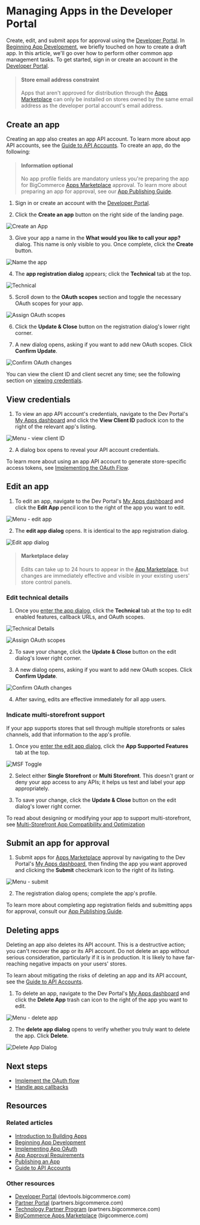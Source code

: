 # Managing Apps in the Developer Portal

Create, edit, and submit apps for approval using the [Developer Portal](https://devtools.bigcommerce.com/). In [Beginning App Development](/api-docs/apps/guide/development), we briefly touched on how to create a draft app. In this article, we'll go over how to perform other common app management tasks. To get started, sign in or create an account in the [Developer Portal](https://devtools.bigcommerce.com/).

<!-- theme: info -->
> #### Store email address constraint
> Apps that aren't approved for distribution through the [Apps Marketplace](https://bigcommerce.com/apps) can only be installed on stores owned by the same email address as the developer portal account's email address.

## Create an app

Creating an app also creates an app API account. To learn more about app API accounts, see the [Guide to API Accounts](/api-docs/getting-started/authentication/rest-api-authentication#app-api-accounts). To create an app, do the following:

<!-- theme: info -->
> #### Information optional
> No app profile fields are mandatory unless you're preparing the app for BigCommerce [Apps Marketplace](https://bigcommerce.com/apps) approval. To learn more about preparing an app for approval, see our [App Publishing Guide](/api-docs/apps/guide/publishing).

1. Sign in or create an account with the [Developer Portal](https://devtools.bigcommerce.com).

2. Click the **Create an app** button on the right side of the landing page.

![Create an App](https://storage.googleapis.com/bigcommerce-production-dev-center/images/app-api-account/devtool-create-app.png "Create an App")

3. Give your app a name in the **What would you like to call your app?** dialog. This name is only visible to you. Once complete, click the **Create** button.

![Name the app](https://storage.googleapis.com/bigcommerce-production-dev-center/images/app-api-account/devtool-name-app-dialog.png "Name the App")

4. The **app registration dialog** appears; click the **Technical** tab at the top.

![Technical](https://storage.googleapis.com/bigcommerce-production-dev-center/images/app-api-account/devtools-technical.png "Technical")

5. Scroll down to the **OAuth scopes** section and toggle the necessary OAuth scopes for your app.

![Assign OAuth scopes](https://storage.googleapis.com/bigcommerce-production-dev-center/images/app-api-account/devtool-oauth-scopes-tight.png "Assign OAuth scopes")

6. Click the **Update & Close** button on the registration dialog's lower right corner.

7. A new dialog opens, asking if you want to add new OAuth scopes. Click **Confirm Update**.

![Confirm OAuth changes](https://storage.googleapis.com/bigcommerce-production-dev-center/images/app-api-account/devtool-oauth-scopes-confirm.png "Confirm OAuth changes")

You can view the client ID and client secret any time; see the following section on [viewing credentials](#view-credentials).

## View credentials

1. To view an app API account's credentials, navigate to the Dev Portal's [My Apps dashboard](https://devtools.bigcommerce.com/my/apps) and click the **View Client ID** padlock icon to the right of the relevant app's listing. 

![Menu - view client ID](https://storage.googleapis.com/bigcommerce-production-dev-center/images/app-api-account/devtool-app-menu-client-id.png "View Client ID")

2. A dialog box opens to reveal your API account credentials.

To learn more about using an app API account to generate store-specific access tokens, see [Implementing the OAuth Flow](/api-docs/apps/guide/auth).

## Edit an app

1. To edit an app, navigate to the Dev Portal's [My Apps dashboard](https://devtools.bigcommerce.com/my/apps) and click the **Edit App** pencil icon to the right of the app you want to edit.

![Menu - edit app](https://storage.googleapis.com/bigcommerce-production-dev-center/images/app-api-account/devtool-app-menu-edit-app.png "Edit an App")

2. The **edit app dialog** opens. It is identical to the app registration dialog.

![Edit app dialog](https://storage.googleapis.com/bigcommerce-production-dev-center/images/app-api-account/devtool-edit-dialog-landing.png "Edit App / App Registration Dialog Landing View")


<!-- theme: info -->
> #### Marketplace delay
> Edits can take up to 24 hours to appear in the [App Marketplace](https://www.bigcommerce.com/apps/), but changes are immediately effective and visible in your existing users' store control panels.

### Edit technical details

1. Once you [enter the app dialog](#edit-an-app), click the **Technical** tab at the top to edit enabled features, callback URLs, and OAuth scopes. 

![Technical Details](https://storage.googleapis.com/bigcommerce-production-dev-center/images/app-api-account/devtools-technical.png "Technical Details")

![Assign OAuth scopes](https://storage.googleapis.com/bigcommerce-production-dev-center/images/app-api-account/devtool-oauth-scopes-tight.png "Assign OAuth scopes")
   
2. To save your change, click the **Update & Close** button on the edit dialog's lower right corner. 

3. A new dialog opens, asking if you want to add new OAuth scopes. Click **Confirm Update**.

![Confirm OAuth changes](https://storage.googleapis.com/bigcommerce-production-dev-center/images/app-api-account/devtool-oauth-scopes-confirm.png "Confirm OAuth changes")

4. After saving, edits are effective immediately for all app users.

### Indicate multi-storefront support

If your app supports stores that sell through multiple storefronts or sales channels, add that information to the app's profile.

1. Once you [enter the edit app dialog](#edit-an-app), click the **App Supported Features** tab at the top. 

![MSF Toggle](https://storage.googleapis.com/bigcommerce-production-dev-center/images/app-api-account/devtools-msf.png "Toggle MSF on the App Supported Features tab")

2. Select either **Single Storefront** or **Multi Storefront**. This doesn't grant or deny your app access to any APIs; it helps us test and label your app appropriately. 

3. To save your change, click the **Update & Close** button on the edit dialog's lower right corner. 

To read about designing or modifying your app to support multi-storefront, see [Multi-Storefront App Compatibility and Optimization](/api-docs/apps/multi-storefront)

## Submit an app for approval

1. Submit apps for [Apps Marketplace](https://www.bigcommerce.com/apps) approval by navigating to the Dev Portal's [My Apps dashboard](https://devtools.bigcommerce.com/my/apps), then finding the app you want approved and clicking the **Submit** checkmark icon to the right of its listing. 

![Menu - submit](https://storage.googleapis.com/bigcommerce-production-dev-center/images/app-api-account/devtool-app-menu-submit.png "Submit an App")

2. The registration dialog opens; complete the app's profile. 
 
To learn more about completing app registration fields and submitting apps for approval, consult our [App Publishing Guide](/api-docs/apps/guide/publishing).

## Deleting apps

Deleting an app also deletes its API account. This is a destructive action; you can't recover the app or its API account. Do not delete an app without serious consideration, particularly if it is in production. It is likely to have far-reaching negative impacts on your users' stores.

To learn about mitigating the risks of deleting an app and its API account, see the [Guide to API Accounts](/api-docs/getting-started/authentication/rest-api-authentication#delete-apps-carefully).

1. To delete an app, navigate to the Dev Portal's [My Apps dashboard](https://devtools.bigcommerce.com/my/apps) and click the **Delete App** trash can icon to the right of the app you want to edit. 

![Menu - delete app](https://storage.googleapis.com/bigcommerce-production-dev-center/images/app-api-account/devtool-app-menu-delete.png "Delete an App")

2. The **delete app dialog** opens to verify whether you truly want to delete the app. Click **Delete**.

![Delete App Dialog](https://storage.googleapis.com/bigcommerce-production-dev-center/images/app-api-account/devtool-delete-app-confirm.png "Delete App Dialog")

## Next steps
* [Implement the OAuth flow](/api-docs/apps/guide/auth)
* [Handle app callbacks](/api-docs/apps/guide/callbacks)

## Resources

### Related articles

* [Introduction to Building Apps](/api-docs/apps/guide/intro)
* [Beginning App Development](/api-docs/apps/guide/development)
* [Implementing App OAuth](/api-docs/apps/guide/auth)
* [App Approval Requirements](/api-docs/apps/guide/requirements)
* [Publishing an App](/api-docs/apps/guide/publishing)
* [Guide to API Accounts](/api-docs/getting-started/authentication/rest-api-authentication)

### Other resources

* [Developer Portal](https://devtools.bigcommerce.com/) (devtools.bigcommerce.com)
* [Partner Portal](https://partners.bigcommerce.com/English/) (partners.bigcommerce.com)
* [Technology Partner Program](https://partners.bigcommerce.com/English/register_email.aspx) (partners.bigcommerce.com)
* [BigCommerce Apps Marketplace](https://www.bigcommerce.com/apps/) (bigcommerce.com)
